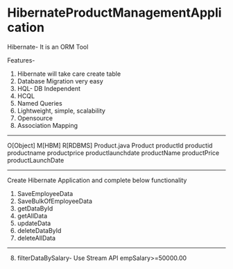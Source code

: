 # HibernateProductManagementApplication

Hibernate- It is an ORM Tool

Features-
1. Hibernate will take care create table
2. Database Migration very easy
3. HQL- DB Independent
4. HCQL
5. Named Queries
6. Lightweight, simple, scalability
7. Opensource
8. Association Mapping

-----------------------------------
O[Object]         M[HBM]                 R[RDBMS]
Product.java                             Product
productId                  productid productname productprice productlaunchdate
productName
productPrice
productLaunchDate

--------------------------------------------------------------------------


Create Hibernate Application and complete below functionality

1. SaveEmployeeData
2. SaveBulkOfEmployeeData
3. getDataById
4. getAllData
5. updateData
6. deleteDataById
7. deleteAllData

-----------------------------------

8. filterDataBySalary- Use Stream API
empSalary>=50000.00 